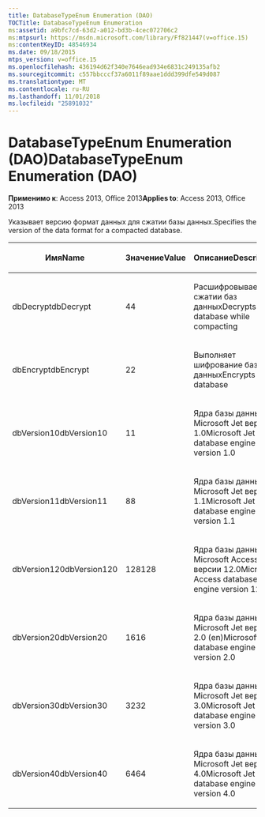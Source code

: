 ```yaml
---
title: DatabaseTypeEnum Enumeration (DAO)
TOCTitle: DatabaseTypeEnum Enumeration
ms:assetid: a9bfc7cd-63d2-a012-bd3b-4cec072706c2
ms:mtpsurl: https://msdn.microsoft.com/library/Ff821447(v=office.15)
ms:contentKeyID: 48546934
ms.date: 09/18/2015
mtps_version: v=office.15
ms.openlocfilehash: 436194d62f340e7646ead934e6831c249135afb2
ms.sourcegitcommit: c557bbcccf37a6011f89aae1ddd399dfe549d087
ms.translationtype: MT
ms.contentlocale: ru-RU
ms.lasthandoff: 11/01/2018
ms.locfileid: "25891032"
---
```

# <a name="databasetypeenum-enumeration-dao"></a><span data-ttu-id="ae3da-102">DatabaseTypeEnum Enumeration (DAO)</span><span class="sxs-lookup"><span data-stu-id="ae3da-102">DatabaseTypeEnum Enumeration (DAO)</span></span>


<span data-ttu-id="ae3da-103">**Применимо к**: Access 2013, Office 2013</span><span class="sxs-lookup"><span data-stu-id="ae3da-103">**Applies to**: Access 2013, Office 2013</span></span>

<span data-ttu-id="ae3da-104">Указывает версию формат данных для сжатии базы данных.</span><span class="sxs-lookup"><span data-stu-id="ae3da-104">Specifies the version of the data format for a compacted database.</span></span>

<table>
<colgroup>
<col style="width: 33%" />
<col style="width: 33%" />
<col style="width: 33%" />
</colgroup>
<thead>
<tr class="header">
<th><p><span data-ttu-id="ae3da-105">Имя</span><span class="sxs-lookup"><span data-stu-id="ae3da-105">Name</span></span></p></th>
<th><p><span data-ttu-id="ae3da-106">Значение</span><span class="sxs-lookup"><span data-stu-id="ae3da-106">Value</span></span></p></th>
<th><p><span data-ttu-id="ae3da-107">Описание</span><span class="sxs-lookup"><span data-stu-id="ae3da-107">Description</span></span></p></th>
</tr>
</thead>
<tbody>
<tr class="odd">
<td><p><span data-ttu-id="ae3da-108">dbDecrypt</span><span class="sxs-lookup"><span data-stu-id="ae3da-108">dbDecrypt</span></span></p></td>
<td><p><span data-ttu-id="ae3da-109">4</span><span class="sxs-lookup"><span data-stu-id="ae3da-109">4</span></span></p></td>
<td><p><span data-ttu-id="ae3da-110">Расшифровывает при сжатии баз данных</span><span class="sxs-lookup"><span data-stu-id="ae3da-110">Decrypts database while compacting</span></span></p></td>
</tr>
<tr class="even">
<td><p><span data-ttu-id="ae3da-111">dbEncrypt</span><span class="sxs-lookup"><span data-stu-id="ae3da-111">dbEncrypt</span></span></p></td>
<td><p><span data-ttu-id="ae3da-112">2</span><span class="sxs-lookup"><span data-stu-id="ae3da-112">2</span></span></p></td>
<td><p><span data-ttu-id="ae3da-113">Выполняет шифрование базы данных</span><span class="sxs-lookup"><span data-stu-id="ae3da-113">Encrypts database</span></span></p></td>
</tr>
<tr class="odd">
<td><p><span data-ttu-id="ae3da-114">dbVersion10</span><span class="sxs-lookup"><span data-stu-id="ae3da-114">dbVersion10</span></span></p></td>
<td><p><span data-ttu-id="ae3da-115">1</span><span class="sxs-lookup"><span data-stu-id="ae3da-115">1</span></span></p></td>
<td><p><span data-ttu-id="ae3da-116">Ядра базы данных Microsoft Jet версии 1.0</span><span class="sxs-lookup"><span data-stu-id="ae3da-116">Microsoft Jet database engine version 1.0</span></span></p></td>
</tr>
<tr class="even">
<td><p><span data-ttu-id="ae3da-117">dbVersion11</span><span class="sxs-lookup"><span data-stu-id="ae3da-117">dbVersion11</span></span></p></td>
<td><p><span data-ttu-id="ae3da-118">8</span><span class="sxs-lookup"><span data-stu-id="ae3da-118">8</span></span></p></td>
<td><p><span data-ttu-id="ae3da-119">Ядра базы данных Microsoft Jet версии 1.1</span><span class="sxs-lookup"><span data-stu-id="ae3da-119">Microsoft Jet database engine version 1.1</span></span></p></td>
</tr>
<tr class="odd">
<td><p><span data-ttu-id="ae3da-120">dbVersion120</span><span class="sxs-lookup"><span data-stu-id="ae3da-120">dbVersion120</span></span></p></td>
<td><p><span data-ttu-id="ae3da-121">128</span><span class="sxs-lookup"><span data-stu-id="ae3da-121">128</span></span></p></td>
<td><p><span data-ttu-id="ae3da-122">Ядра базы данных Microsoft Access версии 12.0</span><span class="sxs-lookup"><span data-stu-id="ae3da-122">Microsoft Access database engine version 12.0</span></span></p></td>
</tr>
<tr class="even">
<td><p><span data-ttu-id="ae3da-123">dbVersion20</span><span class="sxs-lookup"><span data-stu-id="ae3da-123">dbVersion20</span></span></p></td>
<td><p><span data-ttu-id="ae3da-124">16</span><span class="sxs-lookup"><span data-stu-id="ae3da-124">16</span></span></p></td>
<td><p><span data-ttu-id="ae3da-125">Ядра базы данных Microsoft Jet версии 2.0 (en)</span><span class="sxs-lookup"><span data-stu-id="ae3da-125">Microsoft Jet database engine version 2.0</span></span></p></td>
</tr>
<tr class="odd">
<td><p><span data-ttu-id="ae3da-126">dbVersion30</span><span class="sxs-lookup"><span data-stu-id="ae3da-126">dbVersion30</span></span></p></td>
<td><p><span data-ttu-id="ae3da-127">32</span><span class="sxs-lookup"><span data-stu-id="ae3da-127">32</span></span></p></td>
<td><p><span data-ttu-id="ae3da-128">Ядра базы данных Microsoft Jet версии 3.0</span><span class="sxs-lookup"><span data-stu-id="ae3da-128">Microsoft Jet database engine version 3.0</span></span></p></td>
</tr>
<tr class="even">
<td><p><span data-ttu-id="ae3da-129">dbVersion40</span><span class="sxs-lookup"><span data-stu-id="ae3da-129">dbVersion40</span></span></p></td>
<td><p><span data-ttu-id="ae3da-130">64</span><span class="sxs-lookup"><span data-stu-id="ae3da-130">64</span></span></p></td>
<td><p><span data-ttu-id="ae3da-131">Ядра базы данных Microsoft Jet версии 4.0</span><span class="sxs-lookup"><span data-stu-id="ae3da-131">Microsoft Jet database engine version 4.0</span></span></p></td>
</tr>
</tbody>
</table>

